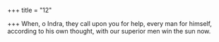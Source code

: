 +++
title = "12"

+++
When, o Indra, they call upon you for help, every man for himself,  according to his own thought,
with our superior men win the sun now.